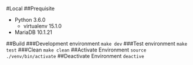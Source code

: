 #Local
##Prequisite
  * Python 3.6.0
  	* virtualenv 15.1.0
  * MariaDB 10.1.21

##Build
###Development environment
 `make dev`
###Test environment
  `make test`
###Clean
  `make clean`
##Activate Environment
  `source ./venv/bin/activate`
##Deactivate Environment
  `deactive`
